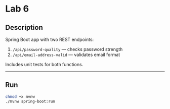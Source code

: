 # Lab 6  


## Description  
Spring Boot app with two REST endpoints:
1. `/api/password-quality` — checks password strength  
2. `/api/email-address-valid` — validates email format  

Includes unit tests for both functions.

---

## Run
```bash
chmod +x mvnw
./mvnw spring-boot:run
